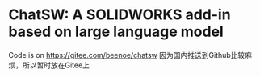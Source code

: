 # ChatSW: A SOLIDWORKS add-in based on large language model

Code is on <a href="https://gitee.com/beenoe/chatsw">https://gitee.com/beenoe/chatsw</a>
因为国内推送到Github比较麻烦，所以暂时放在Gitee上
